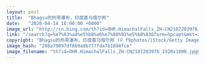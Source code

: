 ```yaml
---
layout: post
title:  "Bhagsu的热带瀑布，印度喜马偕尔邦"
date:   "2020-04-14 16:00:00 +0800"
image_url: "http://cn.bing.com/th?id=OHR.HimachalFalls_ZH-CN2187203976_1920x1080.jpg&rf=LaDigue_1920x1080.jpg&pid=hp"
link: "/search?q=%e7%83%ad%e5%b8%a6%e7%80%91%e5%b8%83&form=hpcapt&mkt=zh-cn"
copyright: "Bhagsu的热带瀑布，印度喜马偕尔邦 (© f9photos/iStock/Getty Images Plus)"
image_hash: "208a79097df869a8b777fda7b1894fce"
image_filename: "th?id=OHR.HimachalFalls_ZH-CN2187203976_1920x1080.jpg&rf=LaDigue_1920x1080.jpg&pid=hp"
---
```

